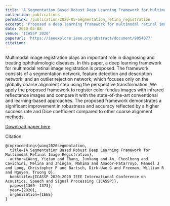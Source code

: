 ```yaml
---
title: "A Segmentation Based Robust Deep Learning Framework for Multimodal Retinal Image Registration"
collection: publications
permalink: /publication/2020-05-Segmentation_retina_registration
excerpt: 'Proposed a deep learning framework for multimodal retinal image registration.'
date: 2020-05-08
venue: 'ICASSP 2020'
paperurl: 'https://ieeexplore.ieee.org/abstract/document/9054077'
citation: 
---
```

Multimodal image registration plays an important role in diagnosing and treating ophthalmologic diseases. In this paper, a deep learning framework for multimodal retinal image registration is proposed. The framework consists of a segmentation network, feature detection and description network, and an outlier rejection network, which focuses only on the globally coarse alignment step using the perspective transformation. We apply the proposed framework to register color fundus images with infrared reflectance images and compare it with the state-of-the-art conventional and learning-based approaches. The proposed framework demonstrates a significant improvement in robustness and accuracy reflected by a higher success rate and Dice coefficient compared to other coarse alignment methods.

[Download paper here](https://ieeexplore.ieee.org/abstract/document/9054077)

Citation: 
```
@inproceedings{wang2020segmentation,
  title={A Segmentation Based Robust Deep Learning Framework for Multimodal Retinal Image Registration},
  author={Wang, Yiqian and Zhang, Junkang and An, Cheolhong and Cavichini, Melina and Jhingan, Mahima and Amador-Patarroyo, Manuel J and Long, Christopher P and Bartsch, Dirk-Uwe G and Freeman, William R and Nguyen, Truong Q},
  booktitle={ICASSP 2020-2020 IEEE International Conference on Acoustics, Speech and Signal Processing (ICASSP)},
  pages={1369--1373},
  year={2020},
  organization={IEEE}
}
```